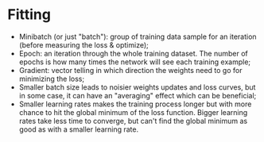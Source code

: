 # Fitting

- Minibatch (or just "batch"): group of training data sample for an
  iteration (before measuring the loss & optimize);
- Epoch: an iteration through the whole training dataset. The number of epochs
  is how many times the network will see each training example;
- Gradient: vector telling in which direction the weights need to go for
  minimizing the loss;
- Smaller batch size leads to noisier weights updates and loss curves, but in
  some case, it can have an "averaging" effect which can be beneficial;
- Smaller learning rates makes the training process longer but with more
  chance to hit the global minimum of the loss function.
  Bigger learning rates take less time to converge, but can't find the global
  minimum as good as with a smaller learning rate.
